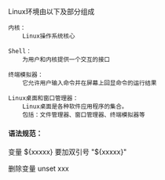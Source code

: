 Linux环境由以下及部分组成
    
    内核：
        Linux操作系统核心
        
    Shell：
        为用户和内核提供一个交互的接口
        
    终端模拟器：
        它允许用户输入命令并在屏幕上回显命令的运行结果
        
    Linux桌面和窗口管理器：
        Linux桌面是各种软件应用程序的集合。
        包括：文件管理器、窗口管理器、终端模拟器等



#### 语法规范：
变量 ${xxxxx} 要加双引号
    "${xxxxx}"
    
删除变量
unset xxx
